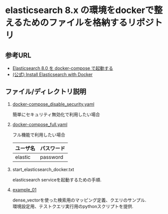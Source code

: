 # elasticsearch 8.x の環境をdockerで整えるためのファイルを格納するリポジトリ

## 参考URL

- [Elasticsearch 8.0 を docker-compose で起動する][1]
- [(公式) Install Elasticsearch with Docker][2]

## ファイル/ディレクトリ説明

1. [docker-compose\_disable\_security.yaml](docker-compose_disable_security.yaml)

    簡単にセキュリティ無効化で利用したい場合

2. [docker-compose\_full.yaml](docker-compose_full.yaml)

    フル機能で利用したい場合

    |ユーザ名|パスワード|
    |:---|:---|
    |elastic|password|

3. start\_elasticsearch\_docker.txt

    elasticsearch serviceを起動するための手順.

4. [example\_01](./example_01/)

    dense_vectorを使った検索用のマッピング定義、クエリのサンプル.\
    環境設定用、テストクエリ実行用のpythonスクリプトを提供.


[1]: https://zenn.dev/fujimotoshinji/scraps/4fb4616976ee00 "Elasticsearch 8.0 を docker-compose で起動する"
[2]: https://www.elastic.co/guide/en/elasticsearch/reference/8.0/docker.html "(公式) Install Elasticsearch with Docker"
